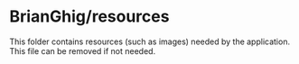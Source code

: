 # BrianGhig/resources

This folder contains resources (such as images) needed by the application. This file can
be removed if not needed.

